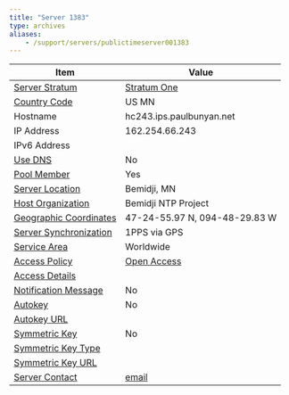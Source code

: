 ```yaml
---
title: "Server 1383"
type: archives
aliases:
    - /support/servers/publictimeserver001383
---
```


| Item | Value |
| ----- | ----- |
| [Server Stratum](/support/servers/serverstratum) | [Stratum One](/support/servers/stratumonetimeservers) |
| [Country Code](/support/servers/countrycode) | US MN |
| Hostname |  hc243.ips.paulbunyan.net |
| IP Address |  162.254.66.243 |
| IPv6 Address | |
| [Use DNS](/support/servers/usedns) | No |
| [Pool Member](/support/servers/poolmember) | Yes |
| [Server Location](/support/servers/serverlocation) |  Bemidji, MN  |
| [Host Organization](/support/servers/hostorganization) |  Bemidji NTP Project |
| [ Geographic Coordinates](/support/servers/geographiccoordinates) |  47-24-55.97 N, 094-48-29.83 W |
| [Server Synchronization](/support/servers/serversynchronization) |  1PPS via GPS  |
| [Service Area](/support/servers/servicearea) | Worldwide |
| [Access Policy](/support/servers/accesspolicy) | [Open Access](/support/servers/openaccess) |
| [Access Details](/support/servers/accessdetails) |  |
| [Notification Message](/support/servers/notificationmessage) | No |
| [Autokey](/support/servers/autokey) | No |
| [Autokey URL](/support/servers/autokeyurl) | |
| [Symmetric Key](/support/servers/symmetrickey) | No |
| [Symmetric Key Type](/support/servers/symmetrickeytype) | |
| [Symmetric Key URL](/support/servers/symmetrickeyurl) | |
| [Server Contact](/support/servers/servercontact) | [email](mailto:jeremyjvogel@protonmail.com) |